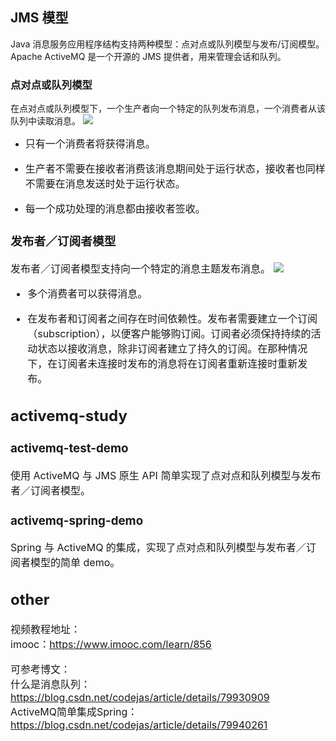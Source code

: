 ## JMS 模型
Java 消息服务应用程序结构支持两种模型：点对点或队列模型与发布/订阅模型。Apache ActiveMQ 是一个开源的 JMS 提供者，用来管理会话和队列。

### 点对点或队列模型

在点对点或队列模型下，一个生产者向一个特定的队列发布消息，一个消费者从该队列中读取消息。
<img src="https://img-blog.csdn.net/20180414160428907?watermark/2/text/aHR0cHM6Ly9ibG9nLmNzZG4ubmV0L2NvZGVqYXM=/font/5a6L5L2T/fontsize/400/fill/I0JBQkFCMA==/dissolve/70">

 - <font size=3>只有一个消费者将获得消息。

 - <font size=3>生产者不需要在接收者消费该消息期间处于运行状态，接收者也同样不需要在消息发送时处于运行状态。

 - <font size=3>每一个成功处理的消息都由接收者签收。
 
 ### 发布者／订阅者模型
 
 发布者／订阅者模型支持向一个特定的消息主题发布消息。
<img src="https://img-blog.csdn.net/20180414160436368?watermark/2/text/aHR0cHM6Ly9ibG9nLmNzZG4ubmV0L2NvZGVqYXM=/font/5a6L5L2T/fontsize/400/fill/I0JBQkFCMA==/dissolve/70">

 - <font size=3>多个消费者可以获得消息。

 - <font size=3>在发布者和订阅者之间存在时间依赖性。发布者需要建立一个订阅（subscription），以便客户能够购订阅。订阅者必须保持持续的活动状态以接收消息，除非订阅者建立了持久的订阅。在那种情况下，在订阅者未连接时发布的消息将在订阅者重新连接时重新发布。

## activemq-study

### activemq-test-demo
使用 ActiveMQ 与 JMS 原生 API 简单实现了点对点和队列模型与发布者／订阅者模型。

### activemq-spring-demo
Spring 与 ActiveMQ 的集成，实现了点对点和队列模型与发布者／订阅者模型的简单 demo。

## other

视频教程地址：<br>
imooc：<a href="https://www.imooc.com/learn/856" target="_blank">https://www.imooc.com/learn/856</a><br>

可参考博文：<br>
什么是消息队列：<a href="https://blog.csdn.net/codejas/article/details/79930909" target="_blank">https://blog.csdn.net/codejas/article/details/79930909</a><br>
ActiveMQ简单集成Spring：<a href="https://blog.csdn.net/codejas/article/details/79940261" target="_blank">https://blog.csdn.net/codejas/article/details/79940261</a>
